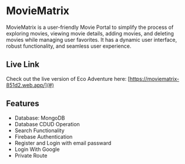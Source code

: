 
# MovieMatrix

MovieMatrix is a user-friendly Movie Portal to simplify the process of exploring movies, viewing movie details, adding movies, and deleting movies while managing user favorites. It has a dynamic user interface, robust functionality, and seamless user experience.


## Live Link
Check out the live version of Eco Adventure here: [https://moviematrix-851d2.web.app/](#)

## Features

- Database: MongoDB
- Database CDUD Operation
- Search Functionality
- Firebase Authentication
- Register and Login with email passward
- Login With Google
- Private Route

